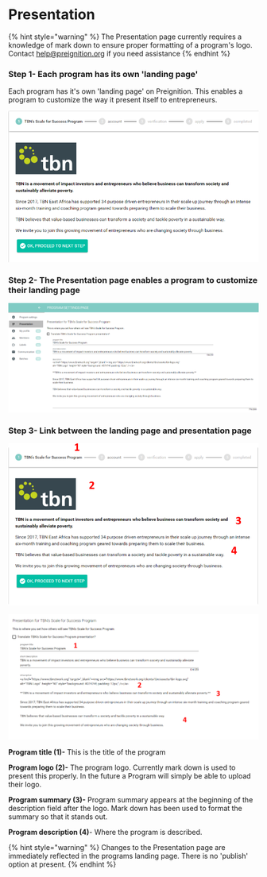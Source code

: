 # Presentation

{% hint style="warning" %}
The Presentation page currently requires a knowledge of mark down to ensure proper formatting of a program's logo.  Contact help@preignition.org if you need assistance 
{% endhint %}

### Step 1- Each program has its own 'landing page' 

Each program has it's own 'landing page' on Preignition.  This enables a program to customize the way it present itself to entrepreneurs. 

![This is an example of TBN East Africa&apos;s landing page](../../../.gitbook/assets/image%20%2827%29.png)

### Step 2- The Presentation page enables a program to customize their landing page

![This is an example of TBN East Africa&apos;s Presentation page](../../../.gitbook/assets/image%20%2821%29.png)

### Step 3- Link between the landing page and presentation page

![](../../../.gitbook/assets/image%20%2837%29.png)

![](../../../.gitbook/assets/image%20%2840%29.png)

**Program title \(1\)-**  This is the title of the program

**Program logo \(2\)-** The program logo.  Currently mark down is used to present this properly.  In the future a Program will simply be able to upload their logo.

**Program summary \(3\)-** Program summary appears at the beginning of the description field after the logo.  Mark down has been used to format the summary so that it stands out.

**Program description \(4\)**- Where the program is described.

{% hint style="warning" %}
Changes to the Presentation page are immediately reflected in the programs landing page.  There is no 'publish' option at present.
{% endhint %}


